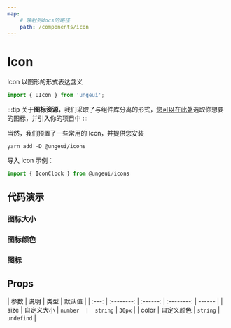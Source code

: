 ```yaml
---
map:
    # 映射到docs的路径
    path: /components/icon
---
```


# Icon

Icon 以图形的形式表达含义

```js
import { UIcon } from 'ungeui';
```

:::tip
关于**图标资源**，我们采取了与组件库分离的形式，[您可以在此处](https://www.xicons.org/#/)选取你想要的图标，并引入你的项目中
:::

当然，我们预置了一些常用的 Icon，并提供您安装

```shell
yarn add -D @ungeui/icons
```

导入 Icon 示例：

```js
import { IconClock } from @ungeui/icons
```

## 代码演示

### 图标大小

<demo src="./demo/size.vue"
  language="vue"
  title="基本用法"
  desc="不同图标大小">
</demo>

### 图标颜色

<demo src="./demo/color.vue"
  language="vue"
  title="基本用法"
  desc="方便切换不同颜色">
</demo>

### 图标

<demo src="./demo/iconDemo.vue"
  language="vue"
  title=""
  desc="">
</demo>

## Props

| 参数  |    说明    |   类型   |   默认值   |
| :---: | :--------: | :------: | :--------: | ------ |
| size  | 自定义大小 | `number  |  string`   | `30px` |
| color | 自定义颜色 | `string` | `undefind` |
